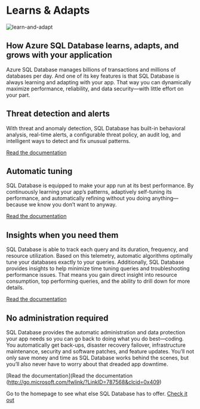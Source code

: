 # Learns &amp; Adapts

![learn-and-adapt](./media/sql-database-learn-and-adapt/sql-database-learn-and-adapt.png)


## How Azure SQL Database learns, adapts, and grows with your application

Azure SQL Database manages billions of transactions and millions of databases per day. And one of its key features is that SQL Database is always learning and adapting with your app. That way you can dynamically maximize performance, reliability, and data security&mdash;with little effort on your part.

## Threat detection and alerts  
With threat and anomaly detection, SQL Database has built-in behavioral analysis, real-time alerts, a configurable threat policy, an audit log, and intelligent ways to detect and fix unusual patterns.

[Read the documentation](sql-database-threat-detection-get-started.md)

## Automatic tuning
SQL Database is equipped to make your app run at its best performance. By continuously learning your app’s patterns, adaptively self-tuning its performance, and automatically refining without you doing anything&mdash;because we know you don’t want to anyway.


[Read the documentation](http://go.microsoft.com/fwlink/?LinkID=787566&clcid=0x409)

## Insights when you need them
SQL Database is able to track each query and its duration, frequency, and resource utilization. Based on this telemetry, automatic algorithms optimally tune your databases exactly to your queries. Additionally, SQL Database provides insights to help minimize time tuning queries and troubleshooting performance issues. That means you gain direct insight into resource consumption, top performing queries, and the ability to drill down for more details.

[Read the documentation](http://go.microsoft.com/fwlink/?LinkID=787567&clcid=0x409)

## No administration required
SQL Database provides the automatic administration and data protection your app needs so you can go back to doing what you do best&mdash;coding. You automatically get back-ups, disaster recovery failover, infrastructure maintenance, security and software patches, and feature updates. You’ll not only save money and time as SQL Database works behind the scenes, but you’ll also never have to worry about that dreaded app downtime.

[Read the documentation](Read the documentation (http://go.microsoft.com/fwlink/?LinkID=787568&clcid=0x409)

Go to the homepage to see what else SQL Database has to offer.
[Check it out]()
